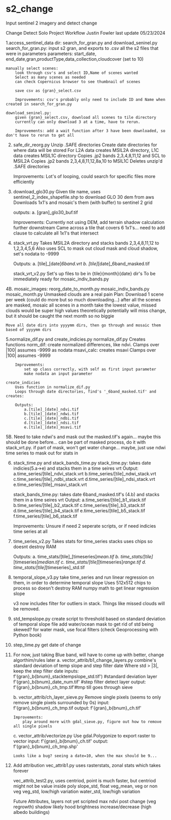 # s2_change
Input sentinel 2 imagery and detect change 

Change Detect Solo Project Workflow
Justin Fowler
last update 05/23/2024

1.access_sentinel_data dir: search_for_gran.py and download_seninel.py
    search_for_gran.py:
        input s2 gran, and exports to .csv all the s2 files that were in parameters
            parameters: start_date, end_date,gran,productType,data_collection,cloudcover (set to 10)

    manually select scenes:
        look through csv's and select ID,Name of scenes wanted
        Select as many scenes as needed
        can check Copernicus browser to see thumbnail of scenes

        save csv as {gran}_select.csv

        Improvements: csv's probably only need to include ID and Name when created in search_for_gran.py

    download_seninel.py:
        given {gran}_select.csv, download all scenes to tile directory
        currently can only download 3 at a time, have to rerun.

        Improvements: add a wait function after 3 have been downloaded, so don't have to rerun to get all


2. safe_dir_reorg.py
    Unzip .SAFE directories
    Create date directories for where data will be stored
    For L2A data creates MSIL2A directory, L1C data creates MSIL1C directory
        Copies .jp2 bands 2,3,4,8,11,12 and SCL to MSIL2A
        Copies .jp2 bands 2,3,4,8,11,12,8a,10 to MSIL1C
    Deletes unzip'd .SAFE directories

    Improvements:
        Lot's of looping, could search for specific files more efficiently

3. download_glo30.py
    Given tile name, uses sentinel_2_index_shapefile.shp to download GLO 30 dem from aws
    Downloads 1x1's and mosaic's them (with buffer) to sentinel 2 grid

    outputs:
        a. [gran]_glo30_buf.tif

    Improvements:
        Currently not using DEM, add terrain shadow calculation further downstream
        Came across a tile that covers 6 1x1's... need to add clause to calculate all 1x1's that intersect

4. stack_vrt.py
    Takes MSIL2A directory and stacks bands 2,3,4,8,11,12 to 1,2,3,4,5,6
    Also uses SCL to mask out cloud mask and cloud shadow, set's nodata to -9999

    Outputs:
        a.  [tile]_[date]_6band.vrt
        b.  [tile]_[date]_6band_masked.tif

    stack_vrt_v2.py
        Set's up files to be in {tile}\{month}\{date} dir's
        To be immediately ready for mosaic_indiv_bands.py

4B. mosaic_images:
    reorg_date_to_month.py
    mosaic_indiv_bands.py
    mosaic_month.py
    Unmasked clouds are a real pain
    Plan:
        Download 1 scene per week (could do more but so much downloading...)
        after all the scenes are masked, mosaic all scenes in a month
        take the lowest value, missed clouds would be super high values theoretically
            potentially will miss change, but it should be caught the next month so no biggie

    Move all date dirs into yyyymm dirs, then go through and mosaic them based of yyyymm dirs


5.normalize_dif.py and create_indicies.py
    normalize_dif.py
        Creates functions
        norm_dif: create normalized differences, like ndvi.
            Clamps over |100|
            assumes -9999 as nodata
        msavi_calc: creates msavi
            Clamps over |100|
            assumes -9999

        Improvements:
            set up class correctly, with self as first input parameter
            make nodata an input parameter

    create_indicies
        Uses function in normalize_dif.py
        Loops through date directories, find's '_6band_masked.tif' and creates:

        Outputs:
            a.[tile]_[date]_ndvi.tif
            b.[tile]_[date]_ndwi.tif
            c.[tile]_[date]_ndbi.tif
            d.[tile]_[date]_ndsi.tif
            e.[tile]_[date]_msavi.tif

5B. Need to take ndwi's and mask out the masked.tif's again... maybe this should be done before...
    can be part of masked process, do it with stack_vrt.py.
    if part of mask, won't get water change...
    maybe, just use ndwi time series to mask out for stats in

6. stack_time.py and stack_bands_time.py
    stack_time.py:
        takes date indicies(5.a->e) and stacks them in a time seires vrt
        Output:
            a.time_series/[tile]_ndvi_stack.vrt
            b.time_series/[tile]_ndwi_stack.vrt
            c.time_series/[tile]_ndbi_stack.vrt
            d.time_series/[tile]_ndsi_stack.vrt
            e.time_series/[tile]_msavi_stack.vrt

    stack_bands_time.py:
        takes date 6band_masked.tif's (4.b) and stacks them in a time seires vrt
        Output:
            a.time_series/[tile]_b1_stack.tif
            b.time_series/[tile]_b2_stack.tif
            c.time_series/[tile]_b3_stack.tif
            d.time_series/[tile]_b4_stack.tif
            e.time_series/[tile]_b5_stack.tif
            f.time_series/[tile]_b6_stack.tif

    Improvements:
        Unsure if need 2 seperate scripts, or if need indicies time series at all

7. time_series_v2.py
    Takes stats for time_series stacks
    uses chips so doesnt destroy RAM

    Outputs:
    a. time_stats/[tile]_[timeseries]_mean.tif
    b. time_stats/[tile]_[timeseries]_median.tif
    c. time_stats/[tile]_[timeseries]_range.tif
    d. time_stats/[tile]_[timeseries]_std.tif


8. temporal_slope_v3.py
    take time_series and run linear regression on them, in order to determine temporal slope
    Uses 512x512 chips to process so doesn't destroy RAM
    numpy math to get linear regression slope

    v3 now includes filter for outliers in stack. Things like missed clouds will be removed.

9. std_tempslope.py
    create script to threshold based on standard deviation of temporal slope file
    add water/ocean mask to get rid of std being skewed?
        for water mask, use focal filters (check Geoprocessing with Python book)

10. step_time.py
    get date of change

11. For now, just taking Blue band, will have to come up with better, change algorthim/rules later
    a. vector_attrib/b1_change_layers.py
        combine's standard deviation of temp slope and step filter date
        Where std > |3|, keep the step filter date
        inputs:
            f'{gran}_b{bnum}_stacktempslope_std.tif')   #standard deviation layer
            f'{gran}_b{bnum}_date_num.tif'              #step filter detect layer
        output:
            f'{gran}_b{bnum}_ch_tmp.tif'#tmp till goes through sieve

    b. vector_attrib/ch_layer_sieve.py
        Remove single pixels (seems to only remove single pixels surrounded by 0s)
        input: f'{gran}_b{bnum}_ch_tmp.tif
        output: f'{gran}_b{bnum}_ch.tif'

        Improvements:
            play around more with gdal_sieve.py, figure out how to remove all single pixels

    c. vector_attrib/vectorize.py
        Use gdal.Polygonize to export raster to vector
        input: f'{gran}_b{bnum}_ch.tif'
        output: f'{gran}_b{bnum}_ch_tmp.shp'

        Looks like a bug? seeing a date=10, when the max should be 9...

12. Add attribution
    vec_attrib1.py
        uses rasterstats, zonal stats which takes forever

    vec_attrib_test2.py, uses centriod, point is much faster, but centriod might not be value inside poly
        slope_std, float
        veg_mean, veg or non veg
        veg_std, low/high variation
        water_std, low/high variation


    Future Attributes, layers not yet scripted
        max ndvi post change (veg regrowth)
        shadow likely hood
        brightness increase/decrease (high albedo buildings)
